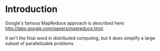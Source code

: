 # Introduction #

Google's famous MapReduce approach is described here: http://labs.google.com/papers/mapreduce.html.

It isn't the final word in distributed computing, but it does simplify a large subset of parallelizable problems.